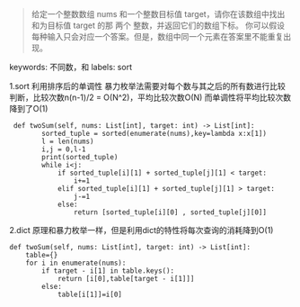 >给定一个整数数组 nums 和一个整数目标值 target，请你在该数组中找出 和为目标值 target  的那 两个 整数，并返回它们的数组下标。
>你可以假设每种输入只会对应一个答案。但是，数组中同一个元素在答案里不能重复出现。

keywords: 不同数，和
labels: sort

1.sort
利用排序后的单调性
暴力枚举法需要对每个数与其之后的所有数进行比较判断，比较次数n(n-1)/2 = O(N^2)，平均比较次数O(N)
而单调性将平均比较次数降到了O(1)
```
 def twoSum(self, nums: List[int], target: int) -> List[int]:
        sorted_tuple = sorted(enumerate(nums),key=lambda x:x[1])
        l = len(nums)
        i,j = 0,l-1
        print(sorted_tuple)
        while i<j:
            if sorted_tuple[i][1] + sorted_tuple[j][1] < target:
                i+=1
            elif sorted_tuple[i][1] + sorted_tuple[j][1] > target:
                j-=1
            else:
                return [sorted_tuple[i][0] , sorted_tuple[j][0]]
```

2.dict
原理和暴力枚举一样，但是利用dict的特性将每次查询的消耗降到O(1)
```
def twoSum(self, nums: List[int], target: int) -> List[int]:
    table={}
    for i in enumerate(nums):
        if target - i[1] in table.keys():
            return [i[0],table[target - i[1]]]
        else:
            table[i[1]]=i[0]
```
